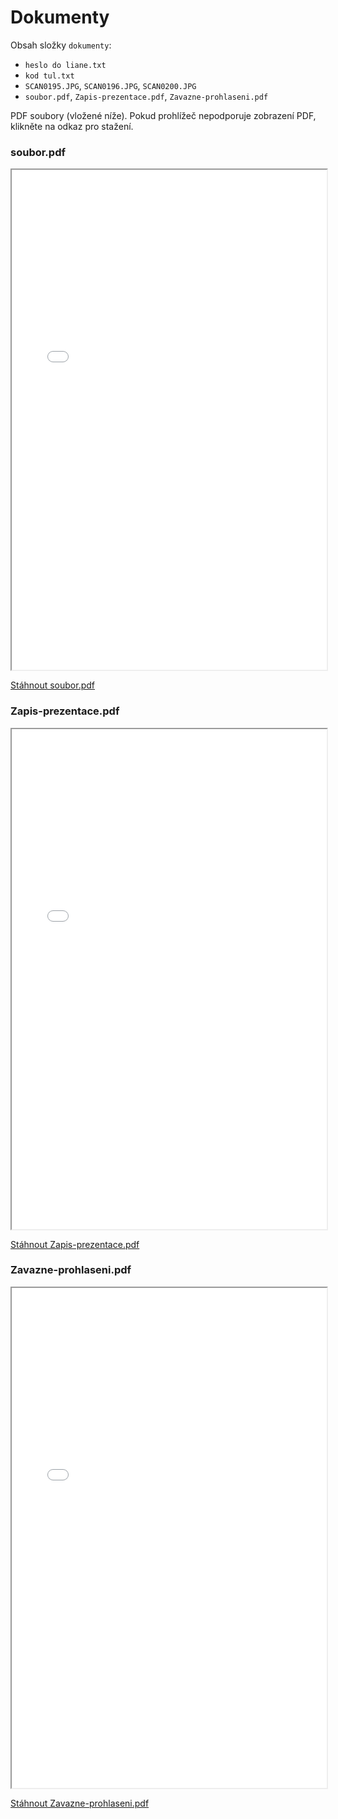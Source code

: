 # Dokumenty

Obsah složky `dokumenty`:

- `heslo do liane.txt`
- `kod tul.txt`
- `SCAN0195.JPG`, `SCAN0196.JPG`, `SCAN0200.JPG`
- `soubor.pdf`, `Zapis-prezentace.pdf`, `Zavazne-prohlaseni.pdf`

PDF soubory (vložené níže). Pokud prohlížeč nepodporuje zobrazení PDF, klikněte na odkaz pro stažení.

### soubor.pdf

<iframe src="soubor.pdf" width="100%" height="800px"></iframe>

[Stáhnout soubor.pdf](soubor.pdf)

### Zapis-prezentace.pdf

<iframe src="Zapis-prezentace.pdf" width="100%" height="800px"></iframe>

[Stáhnout Zapis-prezentace.pdf](Zapis-prezentace.pdf)

### Zavazne-prohlaseni.pdf

<iframe src="Zavazne-prohlaseni.pdf" width="100%" height="800px"></iframe>

[Stáhnout Zavazne-prohlaseni.pdf](Zavazne-prohlaseni.pdf)
